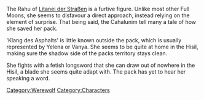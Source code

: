 The Rahu of [Litanei der Straßen](Litanei_der_Straßen "wikilink") is a
furtive figure. Unlike most other Full Moons, she seems to disfavour a
direct approach, instead relying on the element of surprise. That being
said, the Cahalunim tell many a tale of how she saved her pack.

'Klang des Asphalts' is little known outside the pack, which is usually
represented by Yelena or Vanya. She seems to be quite at home in the
Hisil, making sure the shadow side of the packs territory stays clean.

She fights with a fetish longsword that she can draw out of nowhere in
the Hisil, a blade she seems quite adapt with. The pack has yet to hear
her speaking a word.

[Category:Werewolf](Category:Werewolf "wikilink")
[Category:Characters](Category:Characters "wikilink")